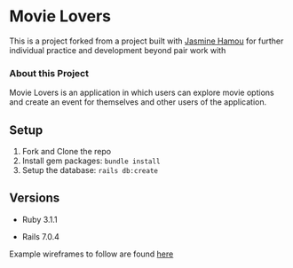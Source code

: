 # Movie Lovers

This is a project forked from a project built with [Jasmine Hamou](https://github.com/hamouj) for further individual practice and development beyond pair work with 

### About this Project

Movie Lovers is an application in which users can explore movie options and create an event for themselves and other users of the application.

## Setup

1. Fork and Clone the repo
2. Install gem packages: `bundle install`
3. Setup the database: `rails db:create`


## Versions

- Ruby 3.1.1

- Rails 7.0.4

Example wireframes to follow are found [here](https://backend.turing.edu/module3/projects/viewing_party_lite/wireframes)
